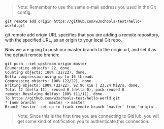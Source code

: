> Note: Remember to use the same e-mail address you used in the Git config.

    git remote add origin https://github.com/w3schools-test/hello-world.git

git remote add origin URL specifies that you are adding a remote repository, with the specified URL, as an origin to your local Git repo.

Now we are going to push our master branch to the origin url, and set it as the default remote branch:

    git push --set-upstream origin master
    Enumerating objects: 22, done.
    Counting objects: 100% (22/22), done.
    Delta compression using up to 16 threads
    Compressing objects: 100% (22/22), done.
    Writing objects: 100% (22/22), 92.96 KiB | 23.24 MiB/s, done.
    Total 22 (delta 11), reused 0 (delta 0), pack-reused 0
    remote: Resolving deltas: 100% (11/11), done.
    To https://github.com/w3schools-test/hello-world.git
    * [new branch]      master -> master
    Branch 'master' set up to track remote branch 'master' from 'origin'.

> Note: Since this is the first time you are connecting to GitHub, you will get some kind of notification you to authenticate this connection.